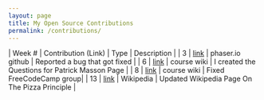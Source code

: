 ```yaml
---
layout: page
title: My Open Source Contributions
permalink: /contributions/
---
```


<!-- 
Type of the contribution should be "Wikipedia edit", "OpenStreet Map feature", "Documentation", "Course website", "Blog", 
"Browse Add-on", etc. 

The description should include a brief summary of what you did. 

Replace the first row with your contribution. 

--> 





| Week #       | Contribution (Link)  | Type  | Description | 
|  3   | [link](https://github.com/photonstorm/phaser/issues/4385)  |  phaser.io github   |  Reported a bug that got fixed   |
|  6   | [link](https://github.com/nyu-ossd-s19/wiki/wiki/Questions-for-Patrick-Masson)  |  course wiki   |  I created the Questions for Patrick Masson Page    |
|  8   | [link](https://github.com/nyu-ossd-s19/wiki/wiki/project-groups)  | course wiki   | Fixed FreeCodeCamp group|
|  13  | [link](https://en.wikipedia.org/w/index.php?title=Pizza_Principle&oldid=894262753)  |  Wikipedia   | Updated Wikipedia Page On The Pizza Principle  |



